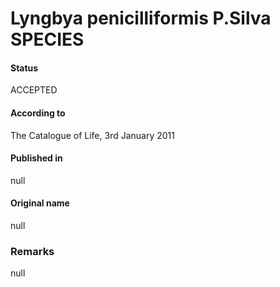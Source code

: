 Lyngbya penicilliformis P.Silva SPECIES
=======

#### Status
ACCEPTED

#### According to
The Catalogue of Life, 3rd January 2011

#### Published in
null

#### Original name
null

### Remarks
null